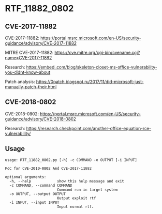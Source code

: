 # RTF_11882_0802

## CVE-2017-11882

CVE-2017-11882: https://portal.msrc.microsoft.com/en-US/security-guidance/advisory/CVE-2017-11882

MITRE CVE-2017-11882: https://cve.mitre.org/cgi-bin/cvename.cgi?name=CVE-2017-11882

Research: https://embedi.com/blog/skeleton-closet-ms-office-vulnerability-you-didnt-know-about

Patch analysis: https://0patch.blogspot.ru/2017/11/did-microsoft-just-manually-patch-their.html


## CVE-2018-0802

CVE-2018-0802: https://portal.msrc.microsoft.com/en-US/security-guidance/advisory/CVE-2018-0802

Research: https://research.checkpoint.com/another-office-equation-rce-vulnerability/

## Usage

```
usage: RTF_11882_0802.py [-h] -c COMMAND -o OUTPUT [-i INPUT]

PoC for CVE-2010-0802 And CVE-2017-11882

optional arguments:
  -h, --help            show this help message and exit
  -c COMMAND, --command COMMAND
                        Command run in target system
  -o OUTPUT, --output OUTPUT
                        Output exploit rtf
  -i INPUT, --input INPUT
                        Input normal rtf.
```